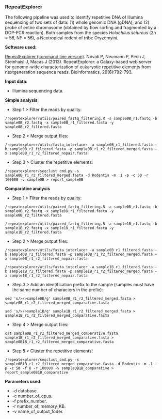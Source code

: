 ### RepeatExplorer

The following pipeline was used to identify repetitive DNA of Illumina sequencing of two sets of data: (1) whole genomic DNA (gDNA); and (2) probe of entire chromosome (obtained by flow sorting and fragmented by a DOP-PCR reaction). Both samples from the species *Holochilus sciureus* (2n = 56, NF = 56), a Neotropical rodent of tribe Oryzomyini.

**Software used:**

[RepeatExplorer (command line version)](http://repeatexplorer.org/?page_id=166#command-line-version). Novák P, Neumann P, Pech J, Steinhaisl J, Macas J (2013). RepeatExplorer: a Galaxy-based web server for genome-wide characterization of eukaryotic repetitive elements from nextgeneration sequence reads. Bioinformatics, 29(6):792-793.

**Input data:**
- Illumina sequencing data.

**Simple analysis**

- Step 1 > Filter the reads by quality:

`/repeatexplorer/utils/paired_fastq_filtering.R -a sample0B_r1.fastq -b sample0B_r2.fastq -x sample0B_r1_filtered.fasta -y sample0B_r2_filtered.fasta`
 
- Step 2 > Merge output files:

`/repeatexplorer/utils/fasta_interlacer -a sample0B_r1_filtered.fasta -b sample0B_r2_filtered.fasta -p sample0B_r1_r2_filtered_merged.fasta -x sample0B_r1_r2_filtered_nopair.fasta`

- Step 3 > Cluster the repetitive elements:

`/repeatexplorer/seqclust_cmd.py -s sample0B_r1_r2_filtered_merged.fasta -d Rodentia -m .1 -p -c 50 -r 100000 -v sample0B > report_sample0B`

**Comparative analysis**

- Step 1 > Filter the reads by quality:

`/repeatexplorer/utils/paired_fastq_filtering.R -a sample0B_r1.fastq -b sample0B_r2.fastq -x sample0B_r1_filtered.fasta -y sample0B_r2_filtered.fasta`

`/repeatexplorer/utils/paired_fastq_filtering.R -a sample1B_r1.fastq -b sample1B_r2.fastq -x sample1B_r1_filtered.fasta -y sample1B_r2_filtered.fasta`
  
- Step 2 > Merge output files:

`/repeatexplorer/utils/fasta_interlacer -a sample0B_r1_filtered.fasta -b sample0B_r2_filtered.fasta -p sample0B_r1_r2_filtered_merged.fasta -x sample0B_r1_r2_filtered_nopair.fasta`

`/repeatexplorer/utils/fasta_interlacer -a sample1B_r1_filtered.fasta -b sample1B_r2_filtered.fasta -p sample1B_r1_r2_filtered_merged.fasta -x sample1B_r1_r2_filtered_nopair.fasta`

- Step 3 > Add an identification prefix to the sample (samples must have the same number of characters in the prefix):

`sed 's/>/>sample0B/g' sample0B_r1_r2_filtered_merged.fasta > sample0B_r1_r2_filtered_merged_comparative.fasta`

`sed 's/>/>sample1B/g' sample1B_r1_r2_filtered_merged.fasta > sample1B_r1_r2_filtered_merged_comparative.fasta`

- Step 4 > Merge output files:

`cat sample0B_r1_r2_filtered_merged_comparative.fasta sample1B_r1_r2_filtered_merged_comparative.fasta > sample0B1B_r1_r2_filtered_merged_comparative.fasta`

- Step 5 > Cluster the repetitive elements:

`/repeatexplorer/seqclust_cmd.py -s sample0B1B_r1_r2_filtered_merged_comparative.fasta -d Rodentia -m .1 -p -c 50 -f 8 -r 100000 -v sample0B1B_comparative > report_sample0B1B_comparative`

**Parameters used:**
- -d database.
- -c number_of_cpus.
- -f prefix_number.
- -r number_of_memory_KB.
- -v name_of_output_foder.
